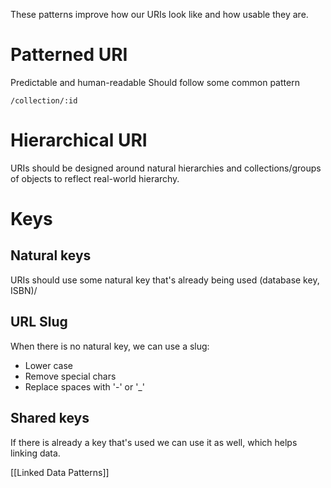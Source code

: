 These patterns improve how our URIs look like and how usable they are.
# Patterned URI
Predictable and human-readable
Should follow some common pattern

`/collection/:id`

# Hierarchical URI
URIs should be designed around natural hierarchies and collections/groups of objects to reflect real-world hierarchy.

# Keys
## Natural keys
URIs should use some natural key that's already being used (database key, ISBN)/

## URL Slug
When there is no natural key, we can use a slug:
- Lower case
- Remove special chars
- Replace spaces with '-' or '\_'

## Shared keys
If there is already a key that's used we can use it as well, which helps linking data.


[[Linked Data Patterns]]